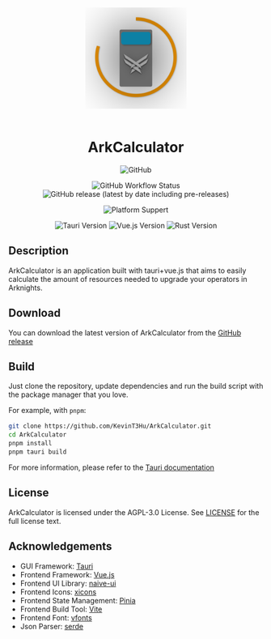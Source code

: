 <div align="center">
  <img src="./icon.png" width="200px">
  <br>
  <br>

# ArkCalculator

![GitHub](https://img.shields.io/github/license/KevinT3Hu/ArkCalculator?style=for-the-badge)

![GitHub Workflow Status](https://img.shields.io/github/actions/workflow/status/KevinT3Hu/ArkCalculator/build-on-release.yml?style=for-the-badge)
![GitHub release (latest by date including pre-releases)](https://img.shields.io/github/v/release/KevinT3Hu/ArkCalculator?style=for-the-badge)

![Platform Suppert](https://img.shields.io/badge/platform-Windows%20|%20Linux%20|%20macOS-blue?style=for-the-badge)

![Tauri Version](https://img.shields.io/badge/tauri-1.2-yellow?logo=tauri&style=for-the-badge)
![Vue.js Version](https://img.shields.io/badge/vue.js-3.2-green?logo=vue.js&style=for-the-badge)
![Rust Version](https://img.shields.io/badge/rust-1.57-red?logo=rust&style=for-the-badge)

</div>

## Description

ArkCalculator is an application built with tauri+vue.js that aims to easily calculate the amount of resources needed to upgrade your operators in Arknights.

## Download

You can download the latest version of ArkCalculator from the [GitHub release](https://github.com/KevinT3Hu/ArkCalculator/releases/latest)

## Build

Just clone the repository, update dependencies and run the build script with the package manager that you love.

For example, with `pnpm`:

```bash
git clone https://github.com/KevinT3Hu/ArkCalculator.git
cd ArkCalculator
pnpm install
pnpm tauri build
```

For more information, please refer to the [Tauri documentation](https://tauri.app/v1/guides)

## License

ArkCalculator is licensed under the AGPL-3.0 License. See [LICENSE](./LICENSE) for the full license text.

## Acknowledgements

- GUI Framework: [Tauri](https://tauri.studio)
- Frontend Framework: [Vue.js](https://vuejs.org)
- Frontend UI Library: [naive-ui](https://www.naiveui.com)
- Frontend Icons: [xicons](https://xicons.org)
- Frontend State Management: [Pinia](https://pinia.esm.dev)
- Frontend Build Tool: [Vite](https://vitejs.dev)
- Frontend Font: [vfonts](https://www.npmjs.com/package/vfonts)
- Json Parser: [serde](https://serde.rs/)